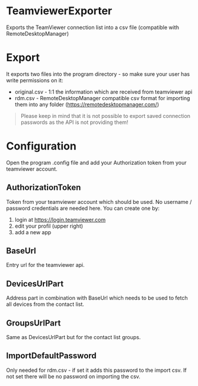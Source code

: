 # TeamviewerExporter
Exports the TeamViewer connection list into a csv file (compatible with RemoteDesktopManager)

# Export
It exports two files into the program directory - so make sure your user has write permissions on it:
- original.csv - 1:1 the information which are received from teamviewer api
- rdm.csv - RemoteDesktopManager compatible csv format for importing them into any folder (https://remotedesktopmanager.com/)

> Please keep in mind that it is not possible to export saved connection passwords as the API is not providing them!

# Configuration
Open the program .config file and add your Authorization token from your teamviewer account.

## AuthorizationToken
Token from your teamviewer account which should be used. No username / password credentials are needed here. You can create one by:
1. login at https://login.teamviewer.com
2. edit your profil (upper right)
3. add a new app

## BaseUrl
Entry url for the teamviewer api.

## DevicesUrlPart
Address part in combination with BaseUrl which needs to be used to fetch all devices from the contact list.

## GroupsUrlPart
Same as DevicesUrlPart but for the contact list groups.

## ImportDefaultPassword
Only needed for rdm.csv - if set it adds this password to the import csv. If not set there will be no password on importing the csv.
